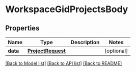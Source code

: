 # WorkspaceGidProjectsBody

## Properties
Name | Type | Description | Notes
------------ | ------------- | ------------- | -------------
**data** | [**ProjectRequest**](ProjectRequest.md) |  | [optional] 

[[Back to Model list]](../README.md#documentation-for-models) [[Back to API list]](../README.md#documentation-for-api-endpoints) [[Back to README]](../README.md)

